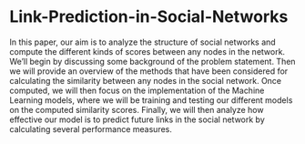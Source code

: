 # Link-Prediction-in-Social-Networks
In this paper, our aim is to analyze the structure of social networks and compute the different kinds of scores between any nodes in the network. We’ll begin by discussing some background of the problem statement. Then we will provide an overview of the methods that have been considered for calculating the similarity between any nodes in the social network. Once computed, we will then focus on the implementation of the
Machine Learning models, where we will be training and testing our different models on the computed similarity scores. Finally, we will then analyze how effective our model is to predict future links in the social network by calculating several performance measures.

